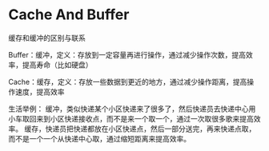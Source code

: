 # Cache And Buffer
缓存和缓冲的区别与联系

Buffer：缓冲，定义：存放到一定容量再进行操作，通过减少操作次数，提高效率，提高寿命（比如硬盘）

Cache：缓存，定义：存放一些数据到更近的地方，通过减少操作距离，提高操作速度，提高效率

生活举例：
缓冲，类似快递某个小区快递来了很多了，然后快递员去快递中心用小车取回来到小区快递接收点，而不是来一个取一个，通过一次取很多歌来提高效率。
缓存，快递员把快递都放在小区快递点，然后一部分送完，再来快递点取，而不是一个一个从快递中心取，通过缩短距离来提高效率。
